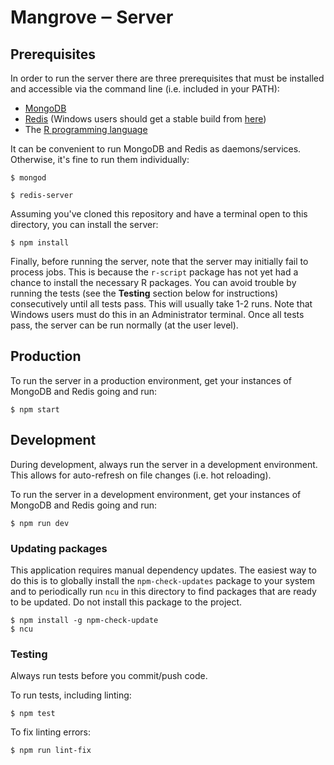 # Mangrove ‒ Server

## Prerequisites
In order to run the server there are three prerequisites that must be installed and accessible via the command line (i.e. included in your PATH):
* [MongoDB](https://www.mongodb.com)
* [Redis](https://redis.io) (Windows users should get a stable build from [here](https://github.com/MicrosoftArchive/redis/releases))
* The [R programming language](https://www.r-project.org/)

It can be convenient to run MongoDB and Redis as daemons/services. Otherwise, it's fine to run them individually:
```
$ mongod
```
```
$ redis-server
```

Assuming you've cloned this repository and have a terminal open to this directory, you can install the server:
```
$ npm install
```

Finally, before running the server, note that the server may initially fail to process jobs. This is because the `r-script` package has not yet had a chance to install the necessary R packages. You can avoid trouble by running the tests (see the **Testing** section below for instructions) consecutively until all tests pass. This will usually take 1-2 runs. Note that Windows users must do this in an Administrator terminal. Once all tests pass, the server can be run normally (at the user level).

## Production
To run the server in a production environment, get your instances of MongoDB and Redis going and run:
```
$ npm start
```

## Development
During development, always run the server in a development environment. This allows for auto-refresh on file changes (i.e. hot reloading).

To run the server in a development environment, get your instances of MongoDB and Redis going and run:
```
$ npm run dev
```

### Updating packages
This application requires manual dependency updates. The easiest way to do this is to globally install the `npm-check-updates` package to your system and to periodically run `ncu` in this directory to find packages that are ready to be updated. Do not install this package to the project.
```
$ npm install -g npm-check-update
$ ncu
```

### Testing
Always run tests before you commit/push code.

To run tests, including linting:
```
$ npm test
```

To fix linting errors:
```
$ npm run lint-fix
```
